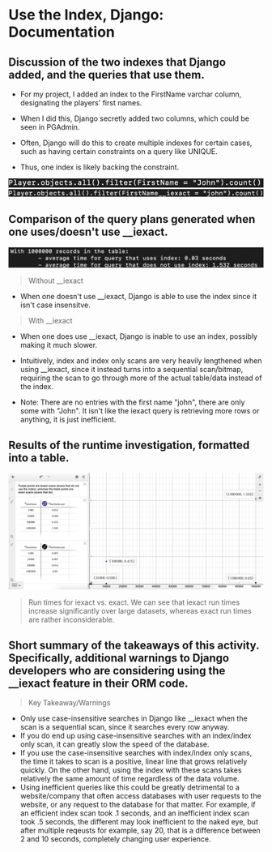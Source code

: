 # Use the Index, Django: Documentation

## Discussion of the two indexes that Django added, and the queries that use them.

- For my project, I added an index to the FirstName varchar column, designating the players' first names.

- When I did this, Django secretly added two columns, which could be seen in PGAdmin.

- Often, Django will do this to create multiple indexes for certain cases, such as having certain constraints on a query like UNIQUE.

- Thus, one index is likely backing the constraint.

![JohnExact](./Images/JohnExact.png)
![JohniExact](./Images/JohniExact.png)

## Comparison of the query plans generated when one uses/doesn't use __iexact.

![Comparison](./Images/TimeComparisonQuery.png)

> Without __iexact

- When one doesn't use __iexact, Django is able to use the index since it isn't case insensitve.

> With __iexact

- When one does use __iexact, Django is inable to use an index, possibly making it much slower.

>
- Intuitively, index and index only scans are very heavily lengthened when using __iexact, since it instead turns into a sequential scan/bitmap, requiring the scan to go through more of the actual table/data instead of the index.

>
- Note: There are no entries with the first name "john", there are only some with "John". It isn't like the iexact query is retrieving more rows or anything, it is just inefficient.

## Results of the runtime investigation, formatted into a table.

![RunTimeTable](./Images/RunTimeTable.png)

> Run times for iexact vs. exact. We can see that iexact run times increase significantly over large datasets, whereas exact run times are rather inconsiderable.

## Short summary of the takeaways of this activity. Specifically, additional warnings to Django developers who are considering using the __iexact feature in their ORM code.

> Key Takeaway/Warnings

- Only use case-insensitive searches in Django like __iexact when the scan is a sequential scan, since it searches every row anyway.
- If you do end up using case-insensitive searches with an index/index only scan, it can greatly slow the speed of the database.
- If you use the case-insensitive searches with index/index only scans, the time it takes to scan is a positive, linear line that grows relatively quickly. On the other hand, using the index with these scans takes relatively the same amount of time regardless of the data volume.
- Using inefficient queries like this could be greatly detrimental to a website/company that often access databases with user requests to the website, or any request to the database for that matter. For example, if an efficient index scan took .1 seconds, and an inefficient index scan took .5 seconds, the different may look inefficient to the naked eye, but after multiple reqeusts for example, say 20, that is a difference between 2 and 10 seconds, completely changing user experience.